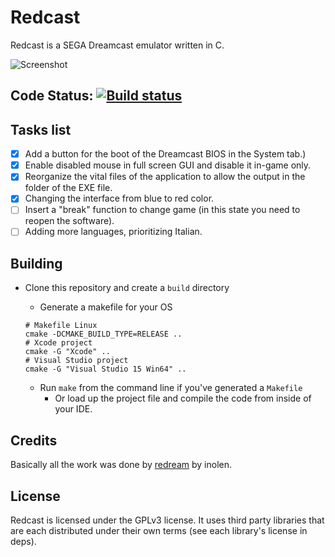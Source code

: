 # Redcast

Redcast is a SEGA Dreamcast emulator written in C.

![Screenshot](https://dumpshare.net/images/5358212software.png)

## Code Status: [![Build status](https://ci.appveyor.com/api/projects/status/gbvm8wd6a8pk812c?svg=true)](https://ci.appveyor.com/project/michelinus/redcast)
 
## Tasks list
- [x] Add a button for the boot of the Dreamcast BIOS in the System tab.)
- [x] Enable disabled mouse in full screen GUI and disable it in-game only.
- [x] Reorganize the vital files of the application to allow the output in the folder of the EXE file.
- [x] Changing the interface from blue to red color.
- [ ] Insert a "break" function to change game (in this state you need to reopen the software).
- [ ] Adding more languages, prioritizing Italian.
 
## Building
- Clone this repository and create a `build` directory
   - Generate a makefile for your OS
   ```
   # Makefile Linux
   cmake -DCMAKE_BUILD_TYPE=RELEASE ..
   # Xcode project
   cmake -G "Xcode" ..
   # Visual Studio project
   cmake -G "Visual Studio 15 Win64" ..
   ```

     - Run `make` from the command line if you've generated a `Makefile`
       - Or load up the project file and compile the code from inside of your IDE.

## Credits
Basically all the work was done by [redream](https://github.com/inolen/redream) by inolen.

## License
Redcast is licensed under the GPLv3 license.
It uses third party libraries that are each distributed under their own terms (see each library's license in deps).
